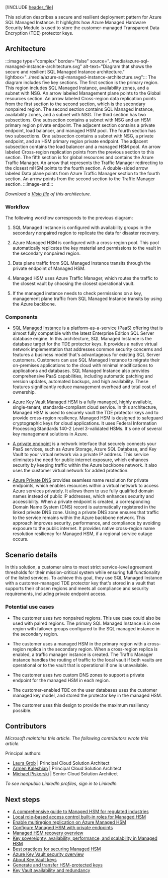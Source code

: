 [!INCLUDE [header_file](../../../includes/sol-idea-header.md)]

This solution describes a secure and resilient deployment pattern for Azure SQL Managed Instance. It highlights how Azure Managed Hardware Security Module is used to store the customer-managed Transparent Data Encryption (TDE) protector keys.

## Architecture

:::image type="complex" border="false" source="../media/azure-sql-managed-instance-architecture.svg" alt-text="Diagram that shows the secure and resilient SQL Managed Instance architecture." lightbox="../media/azure-sql-managed-instance-architecture.svg":::
   The diagram includes five key sections. The first section is the primary region. This region includes SQL Managed Instance, availability zones, and a subnet with NSG. An arrow labeled Management plane points to the Global resources section. An arrow labeled Cross-region data replication points from the first section to the second section, which is the secondary nonpaired region. The second section contains SQL Managed Instance, availability zones, and a subnet with NSG. The third section has two subsections. One subsection contains a subnet with NSG and an HSM primary region private endpoint. The adjacent section contains a private endpoint, load balancer, and managed HSM pool. The fourth section has two subsections. One subsection contains a subnet with NSG, a private endpoint, and an HSM primary region private endpoint. The adjacent subsection contains the load balancer and a managed HSM pool. An arrow labeled Cross-region replication points from the previous section to this section. The fifth section is for global resources and contains the Azure Traffic Manager. An arrow that represents the Traffic Manager redirecting to the closest mHSM points to the fourth section. A double-sided arrow labeled Data plane points from Azure Traffic Manager section to the fourth section. An arrow points from the second section to the Traffic Manager section.
:::image-end:::

*Download a [Visio file](https://arch-center.azureedge.net/azure-sql-managed-instance-architecture.vsdx) of this architecture.*

### Workflow

The following workflow corresponds to the previous diagram:

1. SQL Managed Instance is configured with availability groups in the secondary nonpaired region to replicate the data for disaster recovery.

1. Azure Managed HSM is configured with a cross-region pool. This pool automatically replicates the key material and permissions to the vault in the secondary nonpaired region.

1. Data plane traffic from SQL Managed Instance transits through the private endpoint of Managed HSM.

1. Managed HSM uses Azure Traffic Manager, which routes the traffic to the closest vault by choosing the closest operational vault.

1. If the managed instance needs to check permissions on a key, management plane traffic from SQL Managed Instance transits by using the Azure backbone.

### Components

- [SQL Managed Instance](/azure/well-architected/service-guides/azure-sql-managed-instance/reliability) is a platform-as-a-service (PaaS) offering that is almost fully compatible with the latest Enterprise Edition SQL Server database engine. In this architecture, SQL Managed Instance is the database target for the TDE protector keys. It provides a native virtual network implementation that addresses common security concerns and features a business model that's advantageous for existing SQL Server customers. Customers can use SQL Managed Instance to migrate their on-premises applications to the cloud with minimal modifications to applications and databases. SQL Managed Instance also provides comprehensive PaaS capabilities, including automatic patching and version updates, automated backups, and high availability. These features significantly reduce management overhead and total cost of ownership.

- [Azure Key Vault Managed HSM](/azure/key-vault/managed-hsm/overview) is a fully managed, highly available, single-tenant, standards-compliant cloud service. In this architecture, Managed HSM is used to securely vault the TDE protector keys and to provide cross-region resiliency. Managed HSM is designed to safeguard cryptographic keys for cloud applications. It uses Federal Information Processing Standards 140-2 Level 3-validated HSMs. It's one of several key management solutions in Azure.

- [A private endpoint](/azure/private-link/private-endpoint-overview) is a network interface that securely connects your PaaS services, such as Azure Storage, Azure SQL Database, and Key Vault to your virtual network via a private IP address. This service eliminates the need for public internet exposure, which enhances security by keeping traffic within the Azure backbone network. It also uses the customer virtual network for added protection.

- [Azure Private DNS](/azure/dns/private-dns-overview) provides seamless name resolution for private endpoints, which enables resources within a virtual network to access Azure services privately. It allows them to use fully qualified domain names instead of public IP addresses, which enhances security and accessibility. When a private endpoint is created, a corresponding Domain Name System (DNS) record is automatically registered in the linked private DNS zone. Using a private DNS zone ensures that traffic to the service remains within the Azure backbone network. This approach improves security, performance, and compliance by avoiding exposure to the public internet. It provides native cross-region name resolution resiliency for Managed HSM, if a regional service outage occurs.

## Scenario details

In this solution, a customer aims to meet strict service-level agreement thresholds for their mission-critical system while ensuring full functionality of the listed services. To achieve this goal, they use SQL Managed Instance with a customer-managed TDE protector key that's stored in a vault that supports their chosen regions and meets all compliance and security requirements, including private endpoint access.

### Potential use cases

- The customer uses two nonpaired regions. This use case could also be used with paired regions. The primary SQL Managed Instance is in one region with failover groups configured to the SQL managed instance in the secondary region.

- The customer uses a managed HSM in the primary region with a cross-region replica in the secondary region. When a cross-region replica is enabled, a traffic manager instance is created. The Traffic Manager instance handles the routing of traffic to the local vault if both vaults are operational or to the vault that is operational if one is unavailable.

- The customer uses two custom DNS zones to support a private endpoint for the managed HSM in each region.

- The customer-enabled TDE on the user databases uses the customer managed key model, and stored the protector key in the managed HSM.

- The customer uses this design to provide the maximum resiliency possible.

## Contributors

*Microsoft maintains this article. The following contributors wrote this article.*

Principal authors:

- [Laura Grob](https://www.linkedin.com/in/laura-grob/) | Principal Cloud Solution Architect
- [Armen Kaleshian](https://www.linkedin.com/in/akaleshian/) | Principal Cloud Solution Architect
- [Michael Piskorski](https://www.linkedin.com/in/mike-piskorski-1451272/) | Senior Cloud Solution Architect

*To see nonpublic LinkedIn profiles, sign in to LinkedIn.*

## Next steps

- [A comprehensive guide to Managed HSM for regulated industries](https://techcommunity.microsoft.com/t5/azure-infrastructure-blog/a-comprehensive-guide-to-azure-managed-hsm-for-regulated/ba-p/4100749)
- [Local role-based access control built-in roles for Managed HSM](/azure/key-vault/managed-hsm/built-in-roles)
- [Enable multiregion replication on Azure Managed HSM](/azure/key-vault/managed-hsm/multi-region-replication)
- [Configure Managed HSM with private endpoints](/azure/key-vault/managed-hsm/private-link)
- [Managed HSM recovery overview](/azure/key-vault/managed-hsm/recovery?tabs=azure-cli)
- [Key sovereignty, availability, performance, and scalability in Managed HSM](/azure/key-vault/managed-hsm/managed-hsm-technical-details)
- [Best practices for securing Managed HSM](/azure/key-vault/managed-hsm/best-practices)
- [Azure Key Vault security overview](/azure/key-vault/general/security-features)
- [About Key Vault keys](/azure/key-vault/keys/about-keys)
- [Generate and transfer HSM-protected keys](/azure/key-vault/keys/hsm-protected-keys-byok?tabs=azure-cli)
- [Key Vault availability and redundancy](/azure/key-vault/general/disaster-recovery-guidance)
